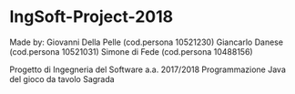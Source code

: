 # IngSoft-Project-2018


Made by:
Giovanni Della Pelle (cod.persona 10521230) Giancarlo Danese (cod.persona 10521031) Simone di Fede (cod.persona 10488156)

Progetto di Ingegneria del Software a.a. 2017/2018 Programmazione Java del gioco da tavolo Sagrada
